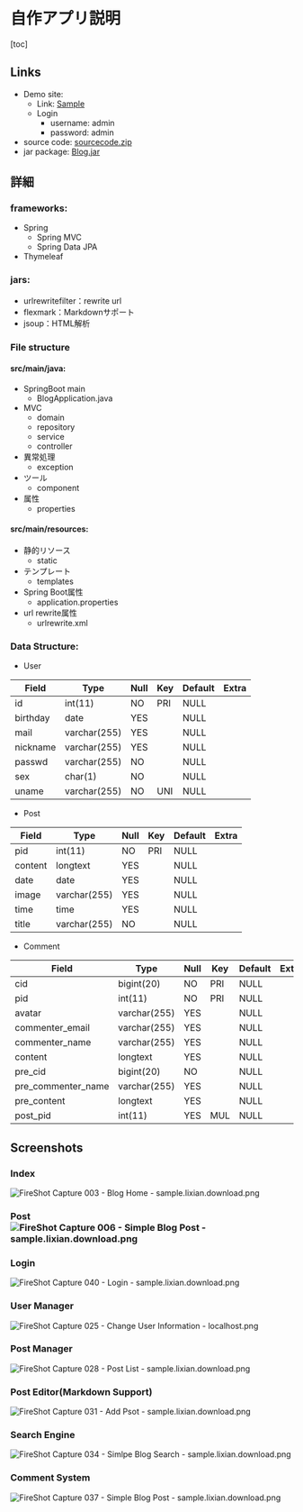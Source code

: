 # 自作アプリ説明
[toc]
## Links

- Demo site: 
   - Link: [Sample](https://sample.lixian.download)
   - Login
      - username: admin
      - password: admin
- source code: [sourcecode.zip](https://share.lixian.download/file/sourcecode.zip)
- jar package: [Blog.jar](https://share.lixian.download/file/Blog.jar)

## 詳細

### frameworks:
   - Spring
      - Spring MVC
      - Spring Data JPA
   - Thymeleaf

### jars:
   - urlrewritefilter：rewrite url
   - flexmark：Markdownサポート
   - jsoup：HTML解析

### File structure

#### src/main/java:
   - SpringBoot main
      - BlogApplication.java
   - MVC
      - domain
      - repository
      - service
      - controller
   - 異常処理
      - exception
   - ツール
      - component
   - 属性
      - properties

#### src/main/resources:
   - 静的リソース
      - static
   - テンプレート
      - templates
   - Spring Boot属性
      - application.properties
   - url rewrite属性
      - urlrewrite.xml

### Data Structure:

   - User

| Field    | Type         | Null | Key | Default | Extra |
|----------|--------------|------|-----|---------|-------|
| id       | int(11)      | NO   | PRI | NULL    |       |
| birthday | date         | YES  |     | NULL    |       |
| mail     | varchar(255) | YES  |     | NULL    |       |
| nickname | varchar(255) | YES  |     | NULL    |       |
| passwd   | varchar(255) | NO   |     | NULL    |       |
| sex      | char(1)      | NO   |     | NULL    |       |
| uname    | varchar(255) | NO   | UNI | NULL    |       |

- Post

| Field   | Type         | Null | Key | Default | Extra |
|---------|--------------|------|-----|---------|-------|
| pid     | int(11)      | NO   | PRI | NULL    |       |
| content | longtext     | YES  |     | NULL    |       |
| date    | date         | YES  |     | NULL    |       |
| image   | varchar(255) | YES  |     | NULL    |       |
| time    | time         | YES  |     | NULL    |       |
| title   | varchar(255) | NO   |     | NULL    |       |

- Comment

| Field              | Type         | Null | Key | Default | Extra |
|--------------------|--------------|------|-----|---------|-------|
| cid                | bigint(20)   | NO   | PRI | NULL    |       |
| pid                | int(11)      | NO   | PRI | NULL    |       |
| avatar             | varchar(255) | YES  |     | NULL    |       |
| commenter_email    | varchar(255) | YES  |     | NULL    |       |
| commenter_name     | varchar(255) | YES  |     | NULL    |       |
| content            | longtext     | YES  |     | NULL    |       |
| pre_cid            | bigint(20)   | NO   |     | NULL    |       |
| pre_commenter_name | varchar(255) | YES  |     | NULL    |       |
| pre_content        | longtext     | YES  |     | NULL    |       |
| post_pid           | int(11)      | YES  | MUL | NULL    |       |



##  Screenshots

### Index

![FireShot Capture 003 - Blog Home - sample.lixian.download.png](https://i.loli.net/2020/12/18/oVN73wbga9cDTsL.png)

### Post![FireShot Capture 006 - Simple Blog Post - sample.lixian.download.png](https://i.loli.net/2020/12/18/uWk4mrxU9qNAoeG.png)

### Login

![FireShot Capture 040 - Login - sample.lixian.download.png](https://i.loli.net/2020/12/18/wOub6ZsrcI7L1qa.png)

### User Manager

![FireShot Capture 025 - Change User Information - localhost.png](https://i.loli.net/2020/12/18/oGNc1ru4FLQIO3e.png)

### Post Manager

![FireShot Capture 028 - Post List - sample.lixian.download.png](https://i.loli.net/2020/12/18/Yd1ykgsZGw8jnKb.png)

### Post Editor(Markdown Support)

![FireShot Capture 031 - Add Psot - sample.lixian.download.png](https://i.loli.net/2020/12/18/xSjmAhJtCqnURLN.png)

### Search Engine

![FireShot Capture 034 - Simlpe Blog Search - sample.lixian.download.png](https://i.loli.net/2020/12/18/BlZDP9it6741Hxv.png)

### Comment System

![FireShot Capture 037 - Simple Blog Post - sample.lixian.download.png](https://i.loli.net/2020/12/18/4cvNQUkuzqOSKT8.png)